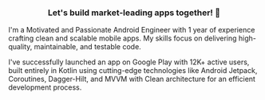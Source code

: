 <h3 align="center">Let's build market-leading apps together! 🚀</h3>

I'm a Motivated and Passionate Android Engineer with 1 year of experience crafting clean and scalable mobile apps. My skills focus on delivering high-quality, maintainable, and testable code. 

I've successfully launched an app on Google Play with 12K+ active users, built entirely in Kotlin using cutting-edge technologies like Android Jetpack, Coroutines, Dagger-Hilt, and MVVM with Clean architecture for an efficient development process.
